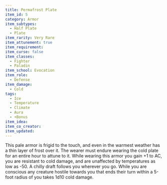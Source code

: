 ```yaml
---
title: Permafrost Plate
item_id: 5
category: Armor
item_subtypes:
  - Half Plate
  - Plate
item_rarity: Very Rare
item_attunement: true
item_requirement:
item_curse: false
item_classes:
  - Fighter
  - Paladin
item_school: Evocation
item_role:
  - Defense
item_damage:
  - Cold
tags:
  - Ice
  - Temperature
  - Climate
  - Aura
  - +Bonus
item_idea:
item_co_creator:
item_updated:
---
```


This pale armor is frigid to the touch, and even in the warmest weather has a thin layer of frost over it. The wearer must endure wearing the cold plate for an entire hour to attune to it. While wearing this armor you gain +1 to AC, you are resistant to cold damage, and are unaffected by temperatures as low as -50. A chilly draft follows you wherever you go. While you are conscious any creature hostile towards you that ends their turn within a 5-foot radius of you takes 1d10 cold damage.
